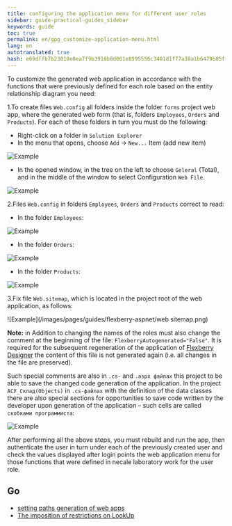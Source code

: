 ```yaml
---
title: configuring the application menu for different user roles
sidebar: guide-practical-guides_sidebar
keywords: guide
toc: true
permalink: en/gpg_customize-application-menu.html
lang: en
autotranslated: true
hash: e69dffb7b23010e0ea7f9b3916b0d061e8595556c3401d1f77a38a1b6479b85f
---
```


To customize the generated web application in accordance with the functions that were previously defined for each role based on the entity relationship diagram you need:

1.To create files `Web.config` all folders inside the folder `forms` project web app, where the generated web form (that is, folders `Employees`, `Orders` and `Products`). For each of these folders in turn you must do the following:

* Right-click on a folder in `Solution Explorer`
* In the menu that opens, choose `Add` -> `New...` Item (add new item)

![Example](/images/pages/guides/flexberry-aspnet/add-new-item.png)

* In the opened window, in the tree on the left to choose `Geleral` (Total), and in the middle of the window to select Configuration `Web File`.

![Example](/images/pages/guides/flexberry-aspnet/configuration-file.png)

2.Files `Web.config` in folders `Employees`, `Orders` and `Products` correct to read:

* In the folder `Employees`:

![Example](/images/pages/guides/flexberry-aspnet/employees-config.jpg)

* In the folder `Orders`:

![Example](/images/pages/guides/flexberry-aspnet/orders-config.jpg)

* In the folder `Products`:

![Example](/images/pages/guides/flexberry-aspnet/products-config.jpg)

3.Fix file `Web.sitemap`, which is located in the project root of the web application, as follows:

![Example](/images/pages/guides/flexberry-aspnet/web sitemap.png)

__Note:__ in Addition to changing the names of the roles must also change the comment at the beginning of the file: `FlexberryAutogenerated="False"`. It is required for the subsequent regeneration of the application of [Flexberry Designer](fd_flexberry-designer.html) the content of this file is not generated again (i.e. all changes in the file are preserved).

Such special comments are also in `.cs-` and `.aspx файлах` this project to be able to save the changed code generation of the application.
In the project `АСУ_Склад(Objects)` in `.cs-файлах` with the definition of the data classes there are also special sections for opportunities to save code written by the developer upon generation of the application – such cells are called `скобками программиста`:

![Example](/images/pages/guides/flexberry-aspnet/objects-project.png)

After performing all the above steps, you must rebuild and run the app, then authenticate the user in turn under each of the previously created user and check the values displayed after login points the web application menu for those functions that were defined in necale laboratory work for the user role.

## Go

* <i class="fa fa-arrow-left" aria-hidden="true"></i> [setting paths generation of web apps](gpg_configuring-paths-generating.html)
* [The imposition of restrictions on LookUp](gpg_limitfunction-for-lookup.html) <i class="fa fa-arrow-right" aria-hidden="true"></i>



